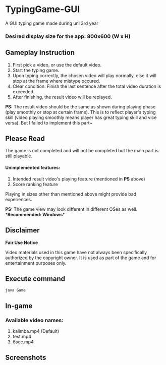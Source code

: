 # TypingGame-GUI
A GUI typing game made during uni 3rd year

### Desired display size for the app: 800x600 (W x H)

## Gameplay Instruction
1. First pick a video, or use the default video.
2. Start the typing game.
3. Upon typing correctly, the chosen video will play normally, else it will stop at the frame where mistype occured.
4. Clear condition: Finish the last sentence after the total video duration is exceeded.
5. After finishing, the result video will be replayed.

**PS:** The result video should be the same as shown during playing phase (play smoothly or stop at certain frame).
This is to reflect player's typing skill (video playing smoothly means player has great typing skill and vice versa).
But I failed to implement this part~

## Please Read
The game is not completed and will not be completed but the main part is still playable.

#### Unimplemented features:
1. Intended result video's playing feature (mentioned in **PS** above)
2. Score ranking feature

Playing in sizes other than mentioned above might provide bad experiences.

**PS:** The game view may look different in different OSes as well. \***Recommended: Windows***

## Disclaimer
**Fair Use Notice**

Video materials used in this game have not always been specifically authorized by the copyright owner. It is used as part of the game and for entertainment purposes only.

## Execute command
    java Game

## In-game
### Available video names:
1. kalimba.mp4 (Default)
2. test.mp4
3. 6sec.mp4

## Screenshots
